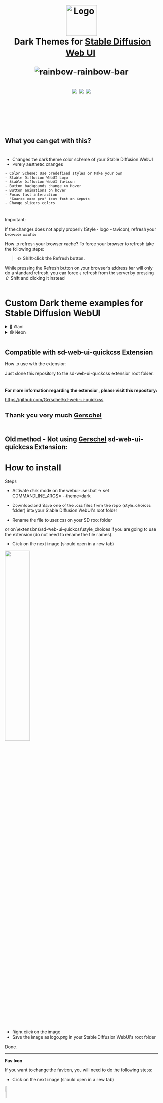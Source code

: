 <h1 align="center">
	<img src="https://user-images.githubusercontent.com/36368048/196555507-ca0df84e-5fe3-4dbf-9a72-11e8081f16bb.svg" width="100" alt="Logo"/><br/>
	<img src="https://user-images.githubusercontent.com/18109442/210565532-ae64cfbb-b199-48ed-b8f8-036e01a53285.png" height="30" width="0px"/>
	Dark Themes for <a href="https://github.com/AUTOMATIC1111/stable-diffusion-webui">Stable Diffusion Web UI</a>
	<img src="https://user-images.githubusercontent.com/18109442/210565532-ae64cfbb-b199-48ed-b8f8-036e01a53285.png" height="30" width="0px"/>

	
![rainbow-rainbow-bar](https://user-images.githubusercontent.com/18109442/210574757-262e24d2-3ab7-4fa5-bf64-935187bb5c6f.gif)

<p align="center">
	<a href="https://github.com/Nacurutu/Dark-Themes-SD-WebUI-Automatic1111/stargazers"><img src="https://img.shields.io/github/stars/Nacurutu/Dark-Themes-SD-WebUI-Automatic1111?colorA=363a4f&colorB=b7bdf8&style=for-the-badge"></a>
	<a href="https://github.com/Nacurutu/Dark-Themes-SD-WebUI-Automatic1111/issues"><img src="https://img.shields.io/github/issues/Nacurutu/Dark-Themes-SD-WebUI-Automatic1111?colorA=363a4f&colorB=f5a97f&style=for-the-badge"></a>
	<a href="https://github.com/Nacurutu/Dark-Themes-SD-WebUI-Automatic1111/contributors"><img src="https://img.shields.io/github/contributors/Nacurutu/Dark-Themes-SD-WebUI-Automatic1111?colorA=363a4f&colorB=a6da95&style=for-the-badge"></a>
</p>
<br>
<br>

#
<h2 align="left">
What you can get with this?

#
- Changes the dark theme color scheme of your Stable Diffusion WebUI 
- Purely aesthetic changes



```
- Color Scheme: Use predefined styles or Make your own
- Stable Diffusion WebUI Logo
- Stable Diffusion WebUI favicon
- Button backgounds change on Hover
- Button animations on hover
- Focus last interaction
- "Source code pro" text font on inputs
- Change sliders colors
```
#
Important:

If the changes does not apply properly (Style - logo - favicon), refresh your browser cache:

How to refresh your browser cache?
To force your browser to refresh take the following steps:

> **⇧ Shift-click the Refresh button.** 

While pressing the Refresh button on your browser’s address bar will only do a standard refresh, you can force a refresh from the server by pressing ⇧ Shift and clicking it instead.
<br>
<br>
#

# **Custom Dark theme examples for Stable Diffusion WebUI**

<details>
<summary>🔶 Alani</summary>
<img src="https://user-images.githubusercontent.com/18109442/210555304-91405012-d81a-4a42-b9e6-5b20ce9826aa.png"/>
</details>
<details>
<summary>🟣 Neon</summary>
<img src="https://user-images.githubusercontent.com/18109442/210559563-697f64de-502c-4529-a475-5f7414294d40.png"/>
</details>


#
## **Compatible with sd-web-ui-quickcss Extension**

How to use with the extension:

Just clone this repository to the sd-web-ui-quickcss extension root folder.
#
**For more information regarding the extension, please visit this repository:**

https://github.com/Gerschel/sd-web-ui-quickcss

**Thank you very much [Gerschel](https://github.com/Gerschel)**
<br>
 <br>
---

Old method - Not using [Gerschel](https://github.com/Gerschel) sd-web-ui-quickcss Extension:
---

# **How to install**

Steps:

- Activate dark mode on the webui-user.bat ->
set COMMANDLINE_ARGS= --theme=dark

- Download and Save one of the .css files from the repo (style_choices folder) into your Stable Diffusion WebUI's root folder 

- Rename the file to user.css on your SD root folder


or on \extensions\sd-web-ui-quickcss\style_choices if you are going to use the extension (do not need to rename the file names).

  - Click on the next image (should open in a new tab)

<img src="https://user-images.githubusercontent.com/18109442/208246354-e80714ab-71e9-48dd-a233-7012bf87335f.png" width="40%">

- Right click on the image 
- Save the image as logo.png in your Stable Diffusion WebUI's root folder

Done. 

---
**Fav Icon**

If you want to change the favicon, you will need to do the following steps:

- Click on the next image (should open in a new tab)

<img src="https://user-images.githubusercontent.com/36368048/196555507-ca0df84e-5fe3-4dbf-9a72-11e8081f16bb.svg" width="10%">

- Right click on the image 
- Save the image as favicon.svg in your Stable Diffusion WebUI's root folder
- If you are going to use the extension, save the logo.png on: extensions/sd-web-ui-quickcss/favicons/
 - Add the favicon updating the webui.py file on line 134 with the following code:

`favicon_path="favicon.svg",`

Example:

```java
app, local_url, share_url = demo.launch(
            share=cmd_opts.share,
            server_name="0.0.0.0" if cmd_opts.listen else None,
            server_port=cmd_opts.port,
            debug=cmd_opts.gradio_debug,
            auth=[tuple(cred.split(':')) for cred in cmd_opts.gradio_auth.strip('"').split(',')] if cmd_opts.gradio_auth else None,
            inbrowser=cmd_opts.autolaunch,
            favicon_path="favicon.svg",
            prevent_thread_lock=True
        )
```
---
**Change font:**

Change the font of user inputs and buttons. 
(Didnt change the UI fonts because I prefer to keep the UI and the user inputs with different fonts).

Steps: 

- Download the "Source Code Pro" Family font from here: https://www.fontsquirrel.com/fonts/download/source-code-pro
- Extract SourceCodePro-Regular.otf into your Stable Diffusion WebUI's root folder.
(just in case, install the font -> Right click on the font, then click install)

Done.

---
**Make your own color palette:**

Steps:

Change the color variables on the user.css for the ones you want.

```css
*THEME VARIABLES*/
:root, * , quickcss_target{
    
    --Primary_color: #E94822;
    --Secondary_color: #F2910A;
    --Input_text_color: #EFD510;
    --Input_text_color_focus: #ffffff;
    --App_color: #F2910A;
    --Background_color: #2C2D34;
    /*ENDCOLORPICKERS*/
    --UI_radius: 0;
    /*BREAKFILEREADER*/ 
    --logo: url('file=logo.png');
    --favicon: url('file=favicon.svg');
 
}
```

The Variables you need to change on the user.css file are:

-  --Primary_color: #------;
-  --Secondary_color: #------;
-  --Input_text_color: #------;
-  --Input_text_color_focus: #------;
-  --App_color: #------;
-  --Background_color #------: 


You can use HEX or RGB values. (HEX to be compatible with the Extension)

Done.

#

<h2 align="left">
-- UPDATES --

<h4 align="left">

> UPDATE -- 12/19/2022 - alpha-v1.01
> 
> - New font for user inputs
> - Minor fixes

> UPDATE -- 12/21/2022 
> 
> - New plugin by @Gerschel - **For the steps, go and check his repository:**
> https://github.com/Gerschel/sd-web-ui-quickcss

> UPDATE -- 12/27/2022 
> 
> - New User.css file:
> - Added Sliders color change
> - user.css code cleaned a little and Variables added for an easier way to change colors (primary, secondary, text input, app borders and background).

> UPDATE -- 01/01/2023 
> 
> - Minor fixes
> - Code cleaned a bit.
> - Added Normalize.css on code:



What is Normalize.css?
A modern, HTML5-ready alternative to CSS resets
[Normalize.css](https://github.com/necolas/normalize.css/) makes browsers render all elements more consistently and in line with modern standards. It precisely targets only the styles that need normalizing.

https://necolas.github.io/normalize.css/


> UPDATE -- 01/05/2023 
> 
> - Minor fixes
> - Code cleaned a bit.

----
---

TO DO:

> - Change the dropdown menu selection color from blue to a new one (it seems that this is handled by the OS and not the browser)
> - Change the Gradio logo animation with this one:

Logo Animation:

<img src="https://user-images.githubusercontent.com/36368048/198925174-eb2f8647-50f1-4a31-8f6f-c32b3e78b3d5.png" width="10%">


Anyone knows how to do anything from the TO DO list? 😉 

Done:

> - ~~Change the font from the user.css file~~ 
> - ~~Change Sliders color from blue to a new one~~

---

# 💙 Big Thanks to:

> - @DarkVamprism and @masslevel, this was made using some code from their user.css files posted here on github
> - @ParityError for the Logo and Logo Animation inspired by @Ladypoly
> - @masslevel for inspiring the Neon color palette 
> - All the community
> - @Gerschel for the extension. 

> - Special thanks to Automatic1111 and team members for this great UI.
 <br>
 <br>
<h3 align="center">
🌟🌟🌟🌟🌟🌟🌟🌟🌟🌟🌟🌟🌟🌟
 <br>
 <br>
 <h4 align="left">
> Disclaimer:
<br>
> I dont know anything about CSS or coding, so, this is a janky alpha version of a CSS file made by try and error that we can use to simulate a dark mode on the Stable Diffusion WebUI.

<h4 align="center">

![945617](https://user-images.githubusercontent.com/18109442/210566056-30b34c73-ed79-48d9-b04f-da781905d709.gif)

#

<h4 align="center">
<img src="https://user-images.githubusercontent.com/18109442/210567328-412e1903-5126-4ebf-a3cc-1c58a2fc30f6.png" width="100" alt="Logo"/><br/>
	

